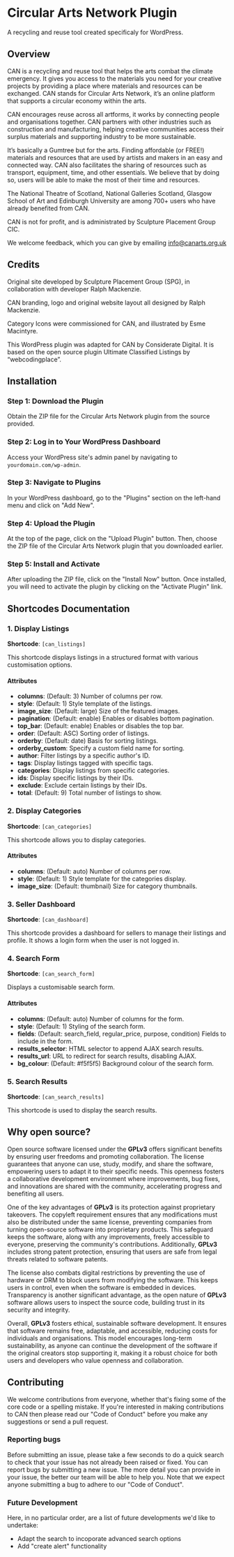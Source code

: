 # Circular Arts Network Plugin

A recycling and reuse tool created specificaly for WordPress.

## Overview

CAN is a recycling and reuse tool that helps the arts combat the climate emergency. It gives you access to the materials you need for your creative projects by providing a place where materials and resources can be exchanged. CAN stands for Circular Arts Network, it’s an online platform that supports  a circular economy within the arts.

 
CAN encourages reuse across all artforms, it works by connecting people and organisations together.  CAN partners with other industries such as construction and manufacturing, helping creative communities access their surplus materials and supporting industry to be more sustainable.

 
It’s basically a Gumtree but for the arts. Finding affordable (or FREE!) materials and resources that are used by artists and makers in an easy and connected way.  CAN also facilitates the sharing of resources such as transport, equipment, time, and other essentials. We believe that by doing so, users will be able to make the most of their time and resources.

 
The National Theatre of Scotland, National Galleries Scotland, Glasgow School of Art and Edinburgh University are among 700+ users who have already benefited from CAN.

CAN is not for profit, and is administrated by Sculpture Placement Group CIC.

We welcome feedback, which you can give by emailing info@canarts.org.uk

## Credits
Original site developed by Sculpture Placement Group (SPG), in collaboration with developer Ralph Mackenzie.

CAN branding, logo and original website layout all designed by Ralph Mackenzie.

Category Icons were commissioned for CAN, and illustrated by Esme Macintyre.

This WordPress plugin was adapted for CAN by Considerate Digital. It is based on the open source plugin Ultimate Classified Listings by “webcodingplace”.


## Installation

### Step 1: Download the Plugin

Obtain the ZIP file for the Circular Arts Network plugin from the source provided.

### Step 2: Log in to Your WordPress Dashboard

Access your WordPress site's admin panel by navigating to `yourdomain.com/wp-admin`.

### Step 3: Navigate to Plugins

In your WordPress dashboard, go to the "Plugins" section on the left-hand menu and click on "Add New".

### Step 4: Upload the Plugin

At the top of the page, click on the "Upload Plugin" button. Then, choose the ZIP file of the Circular Arts Network plugin that you downloaded earlier.

### Step 5: Install and Activate

After uploading the ZIP file, click on the "Install Now" button. Once installed, you will need to activate the plugin by clicking on the "Activate Plugin" link.

## Shortcodes Documentation

### 1. Display Listings

**Shortcode**: `[can_listings]`

This shortcode displays listings in a structured format with various customisation options.

#### Attributes

- **columns**: (Default: 3) Number of columns per row.
- **style**: (Default: 1) Style template of the listings.
- **image_size**: (Default: large) Size of the featured images.
- **pagination**: (Default: enable) Enables or disables bottom pagination.
- **top_bar**: (Default: enable) Enables or disables the top bar.
- **order**: (Default: ASC) Sorting order of listings.
- **orderby**: (Default: date) Basis for sorting listings.
- **orderby_custom**: Specify a custom field name for sorting.
- **author**: Filter listings by a specific author's ID.
- **tags**: Display listings tagged with specific tags.
- **categories**: Display listings from specific categories.
- **ids**: Display specific listings by their IDs.
- **exclude**: Exclude certain listings by their IDs.
- **total**: (Default: 9) Total number of listings to show.

### 2. Display Categories

**Shortcode**: `[can_categories]`

This shortcode allows you to display categories.

#### Attributes

- **columns**: (Default: auto) Number of columns per row.
- **style**: (Default: 1) Style template for the categories display.
- **image_size**: (Default: thumbnail) Size for category thumbnails.

### 3. Seller Dashboard

**Shortcode**: `[can_dashboard]`

This shortcode provides a dashboard for sellers to manage their listings and profile. It shows a login form when the user is not logged in.

### 4. Search Form

**Shortcode**: `[can_search_form]`

Displays a customisable search form.

#### Attributes

- **columns**: (Default: auto) Number of columns for the form.
- **style**: (Default: 1) Styling of the search form.
- **fields**: (Default: search_field, regular_price, purpose, condition) Fields to include in the form.
- **results_selector**: HTML selector to append AJAX search results.
- **results_url**: URL to redirect for search results, disabling AJAX.
- **bg_colour**: (Default: #f5f5f5) Background colour of the search form.

### 5. Search Results

**Shortcode**: `[can_search_results]`

This shortcode is used to display the search results.

## Why open source?
Open source software licensed under the **GPLv3** offers significant benefits by ensuring user freedoms and promoting collaboration. The license guarantees that anyone can use, study, modify, and share the software, empowering users to adapt it to their specific needs. This openness fosters a collaborative development environment where improvements, bug fixes, and innovations are shared with the community, accelerating progress and benefiting all users.

One of the key advantages of **GPLv3** is its protection against proprietary takeovers. The copyleft requirement ensures that any modifications must also be distributed under the same license, preventing companies from turning open-source software into proprietary products. This safeguard keeps the software, along with any improvements, freely accessible to everyone, preserving the community's contributions. Additionally, **GPLv3** includes strong patent protection, ensuring that users are safe from legal threats related to software patents.

The license also combats digital restrictions by preventing the use of hardware or DRM to block users from modifying the software. This keeps users in control, even when the software is embedded in devices. Transparency is another significant advantage, as the open nature of **GPLv3** software allows users to inspect the source code, building trust in its security and integrity.

Overall, **GPLv3** fosters ethical, sustainable software development. It ensures that software remains free, adaptable, and accessible, reducing costs for individuals and organisations. This model encourages long-term sustainability, as anyone can continue the development of the software if the original creators stop supporting it, making it a robust choice for both users and developers who value openness and collaboration.

## Contributing
We welcome contributions from everyone, whether that's fixing some of the core code or a spelling mistake. If you're interested in making contributions to CAN then please read our "Code of Conduct" before you make any suggestions or send a pull request.

### Reporting bugs
Before submitting an issue, please take a few seconds to do a quick search to check that your issue has not already been raised or fixed. 
You can report bugs by submitting a new issue. The more detail you can provide in your issue, the better our team will be able to help you. Note that we expect anyone submitting a bug to adhere to our "Code of Conduct".

### Future Development
Here, in no particular order, are a list of future developments we'd like to undertake:
- Adapt the search to incoporate advanced search options
- Add "create alert" functionality


